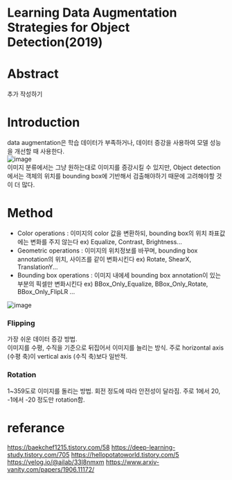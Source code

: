 # Learning Data Augmentation Strategies for Object Detection(2019)

# Abstract
추가 작성하기

# Introduction
data augmentation은 학습 데이터가 부족하거나, 데이터 증강을 사용하여 모델 성능을 개선할 때 사용한다.  
![image](https://user-images.githubusercontent.com/108729047/217146961-4697ac2f-fa57-41e6-9b73-d2cf53fbf770.png)  
이미지 분류에서는 그냥 원하는대로 이미지를 증강시킬 수 있지만, Object detection에서는 객체의 위치를 bounding box에 기반해서 검출해야하기 때문에 고려해야할 것이 더 많다.

# Method
+ Color operations : 이미지의 color 값을 변환하되, bounding box의 위치 좌표값에는 변화를 주지 않는다
ex) Equalize, Contrast, Brightness...
+ Geometric operations : 이미지의 위치정보를 바꾸며, bounding box annotation의 위치, 사이즈를 같이 변화시킨다
ex) Rotate, ShearX, TranslationY...
+ Bounding box operations : 이미지 내에세 bounding box annotation이 있는 부분의 픽셀만 변화시킨다
ex) BBox_Only_Equalize, BBox_Only_Rotate, BBox_Only_FlipLR ...

![image](https://user-images.githubusercontent.com/108729047/217146361-d5f4d7a0-3521-40e5-a712-ace0e862ab00.png)

### Flipping
가장 쉬운 데이터 증강 방법.  
이미지를 수평, 수직을 기준으로 뒤집어서 이미지를 늘리는 방식. 주로 horizontal axis (수평 축)이 vertical axis (수직 축)보다 일반적. 

### Rotation  
1~359도로 이미지를 돌리는 방법. 회전 정도에 따라 안전성이 달라짐. 주로 1에서 20, -1에서 -20 정도만 rotation함.



# referance
https://baekchef1215.tistory.com/58
https://deep-learning-study.tistory.com/705
https://hellopotatoworld.tistory.com/5
https://velog.io/@ailab/33l8nmxm
https://www.arxiv-vanity.com/papers/1906.11172/
